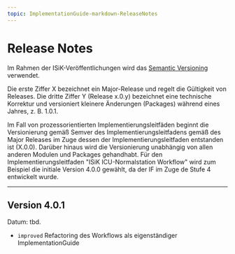 ```yaml
---
topic: ImplementationGuide-markdown-ReleaseNotes
---
```

# Release Notes

Im Rahmen der ISiK-Veröffentlichungen wird das [Semantic Versioning](https://semver.org/lang/de/) verwendet.

Die erste Ziffer X bezeichnet ein Major-Release und regelt die Gültigkeit von Releases. Die dritte Ziffer Y (Release x.0.y) bezeichnet eine technische Korrektur und versioniert kleinere Änderungen (Packages) während eines Jahres, z. B. 1.0.1.

Im Fall von prozessorientierten Implementierungsleitfäden beginnt die Versionierung gemäß Semver des Implementierungsleitfadens gemäß des Major Releases im Zuge dessen der Implementierungsleitfaden entstanden ist (X.0.0).
Darüber hinaus wird die Versionierung unabhängig von allen anderen Modulen und Packages gehandhabt. Für den Implementierungsleitfaden "ISiK ICU-Normalstation Workflow" wird zum Beispiel die initiale Version 4.0.0 gewählt, da der IF im Zuge de Stufe 4 entwickelt wurde.


---

## Version 4.0.1

Datum: tbd.
* `improved` Refactoring des Workflows als eigenständiger ImplementationGuide